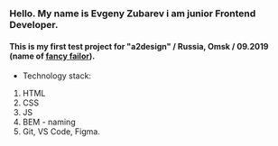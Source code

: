 ### Hello. My name is Evgeny Zubarev i am junior Frontend Developer. 

#### This is my first test project for "a2design" / Russia, Omsk / 09.2019  (name of [fancy failor](https://eozubarev.github.io/fancy-failor-a2design/src/)).


* Technology stack:
 1. HTML
 1. CSS
 1. JS
 1. BEM - naming
 1. Git, VS Code, Figma.

